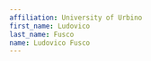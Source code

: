 ```yaml
---
affiliation: University of Urbino
first_name: Ludovico
last_name: Fusco
name: Ludovico Fusco
---
```

